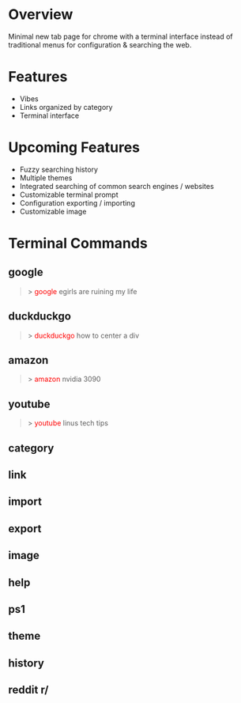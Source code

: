 # Overview

Minimal new tab page for chrome with a terminal interface instead of traditional menus for configuration & searching the web.

# Features

- Vibes
- Links organized by category
- Terminal interface

# Upcoming Features

- Fuzzy searching history
- Multiple themes
- Integrated searching of common search engines / websites
- Customizable terminal prompt
- Configuration exporting / importing
- Customizable image

# Terminal Commands

## google

> \> <span style="color: red;">google</span> egirls are ruining my life

## duckduckgo

> \> <span style="color: red;">duckduckgo</span> how to center a div

## amazon

> \> <span style="color: red;">amazon</span> nvidia 3090

## youtube

> \> <span style="color: red;">youtube</span> linus tech tips

## category

## link

## import

## export

## image

## help

## ps1

## theme

## history

## reddit r/
